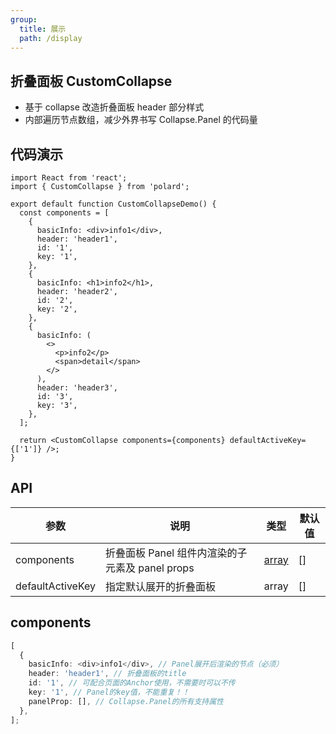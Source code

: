 ```yaml
---
group:
  title: 展示
  path: /display
---
```


## 折叠面板 CustomCollapse

- 基于 collapse 改造折叠面板 header 部分样式
- 内部遍历节点数组，减少外界书写 Collapse.Panel 的代码量

## 代码演示

```tsx
import React from 'react';
import { CustomCollapse } from 'polard';

export default function CustomCollapseDemo() {
  const components = [
    {
      basicInfo: <div>info1</div>,
      header: 'header1',
      id: '1',
      key: '1',
    },
    {
      basicInfo: <h1>info2</h1>,
      header: 'header2',
      id: '2',
      key: '2',
    },
    {
      basicInfo: (
        <>
          <p>info2</p>
          <span>detail</span>
        </>
      ),
      header: 'header3',
      id: '3',
      key: '3',
    },
  ];

  return <CustomCollapse components={components} defaultActiveKey={['1']} />;
}
```

## API

| 参数             | 说明                                            | 类型                          | 默认值 |
| ---------------- | ----------------------------------------------- | ----------------------------- | ------ |
| components       | 折叠面板 Panel 组件内渲染的子元素及 panel props | [array](#collapse-components) | []     |
| defaultActiveKey | 指定默认展开的折叠面板                          | array                         | []     |

## <a id="collapse-components">components</a>

```ts
[
  {
    basicInfo: <div>info1</div>, // Panel展开后渲染的节点（必须）
    header: 'header1', // 折叠面板的title
    id: '1', // 可配合页面的Anchor使用，不需要时可以不传
    key: '1', // Panel的key值，不能重复！！
    panelProp: [], // Collapse.Panel的所有支持属性
  },
];
```
